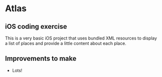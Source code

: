 # Atlas
## iOS coding exercise

This is a very basic iOS project that uses bundled XML resources to display a list of places and provide a little content about each place.

## Improvements to make

- Lots!
